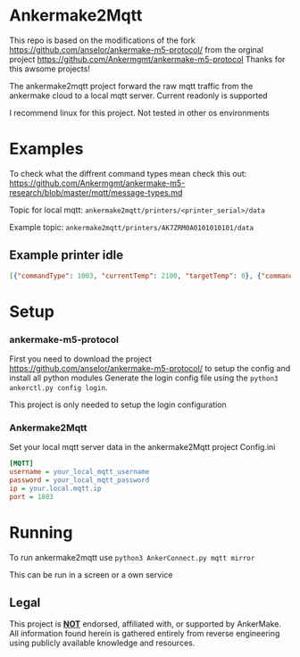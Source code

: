 # Ankermake2Mqtt
This repo is based on the modifications of the fork https://github.com/anselor/ankermake-m5-protocol/ from the orginal project https://github.com/Ankermgmt/ankermake-m5-protocol
Thanks for this awsome projects!

The ankermake2mqtt project forward the raw mqtt traffic from the ankermake cloud to a local mqtt server. Current readonly is supported

I recommend linux for this project. Not tested in other os environments

# Examples
To check what the diffrent command types mean check this out: https://github.com/Ankermgmt/ankermake-m5-research/blob/master/mqtt/message-types.md


Topic for local mqtt: ```ankermake2mqtt/printers/<printer_serial>/data```

Example topic: ```ankermake2mqtt/printers/AK7ZRM0A0101010101/data```

## Example printer idle

```json
[{"commandType": 1003, "currentTemp": 2100, "targetTemp": 0}, {"commandType": 1004, "currentTemp": 2039, "targetTemp": 0}]
```

# Setup
### ankermake-m5-protocol
First you need to download the project https://github.com/anselor/ankermake-m5-protocol/ to setup the config and install all python modules
Generate the login config file using the ```python3 ankerctl.py config login```.

This project is only needed to setup the login configuration

### Ankermake2Mqtt
Set your local mqtt server data in the ankermake2Mqtt project
Config.ini
```ini
[MQTT]
username = your_local_mqtt_username
password = your_local_mqtt_password
ip = your.local.mqtt.ip
port = 1883
```

# Running
To run ankermake2mqtt use ```python3 AnkerConnect.py mqtt mirror```

This can be run in a screen or a own service

## Legal

This project is **<u>NOT</u>** endorsed, affiliated with, or supported by AnkerMake. All information found herein is gathered entirely from reverse engineering using publicly available knowledge and resources.
